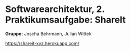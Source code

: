 # Softwarearchitektur, 2. Praktikumsaufgabe: ShareIt
**Gruppe:** Joscha Behrmann, Julian Wittek

https://shareit-xyz.herokuapp.com/